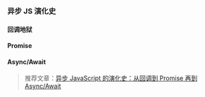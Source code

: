 ### 异步 JS 演化史

#### 回调地狱

#### Promise

#### Async/Await

> 推荐文章：[异步 JavaScript 的演化史：从回调到 Promise 再到 Async/Await](https://mp.weixin.qq.com/s/V6EtgI_mAFk7FAFPSVFg4Q)

